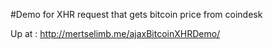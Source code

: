 #Demo for XHR request that gets bitcoin price from coindesk

Up at :  http://mertselimb.me/ajaxBitcoinXHRDemo/
